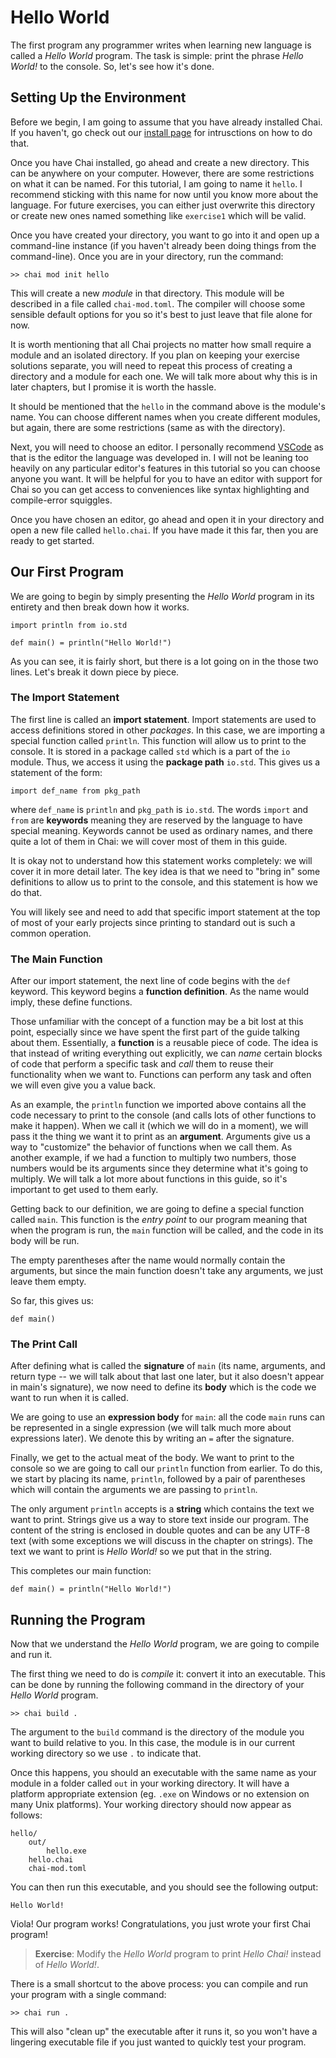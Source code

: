 # Hello World

The first program any programmer writes when learning new language is called a
*Hello World* program.  The task is simple: print the phrase *Hello World!* to
the console.  So, let's see how it's done.

## Setting Up the Environment

Before we begin, I am going to assume that you have already installed Chai.  If
you haven't, go check out our [install page](/install) for intrusctions on how
to do that.

Once you have Chai installed, go ahead and create a new directory.  This can be
anywhere on your computer.  However, there are some restrictions on what it can
be named.  For this tutorial, I am going to name it `hello`.  I recommend
sticking with this name for now until you know more about the language.  For
future exercises, you can either just overwrite this directory or create new
ones named something like `exercise1` which will be valid.  

Once you have created your directory, you want to go into it and open up a
command-line instance (if you haven't already been doing things from the
command-line).  Once you are in your directory, run the command:

```text
>> chai mod init hello
```

This will create a new *module* in that directory.  This module will be
described in a file called `chai-mod.toml`.  The compiler will choose some
sensible default options for you so it's best to just leave that file alone for
now.

It is worth mentioning that all Chai projects no matter how small require a
module and an isolated directory.  If you plan on keeping your exercise
solutions separate, you will need to repeat this process of creating a directory
and a module for each one.  We will talk more about why this is in later
chapters, but I promise it is worth the hassle. 

It should be mentioned that the `hello` in the command above is the module's
name. You can choose different names when you create different modules, but
again, there are some restrictions (same as with the directory).  

Next, you will need to choose an editor.  I personally recommend
[VSCode](https://code.visualstudio.com/) as that is the editor the language was
developed in.  I will not be leaning too heavily on any particular editor's
features in this tutorial so you can choose anyone you want.  It will be helpful
for you to have an editor with support for Chai so you can get access to
conveniences like syntax highlighting and compile-error squiggles.

Once you have chosen an editor, go ahead and open it in your directory and open
a new file called `hello.chai`.  If you have made it this far, then you are
ready to get started.

## Our First Program

We are going to begin by simply presenting the *Hello World* program in its
entirety and then break down how it works.

    import println from io.std

    def main() = println("Hello World!")

As you can see, it is fairly short, but there is a lot going on in the those
two lines.  Let's break it down piece by piece.

### The Import Statement

The first line is called an **import statement**.  Import statements are used to
access definitions stored in other *packages*.  In this case, we are importing a
special function called `println`.  This function will allow us to print to the
console.  It is stored in a package called `std` which is a part of the `io`
module.  Thus, we access it using the **package path** `io.std`.  This gives
us a statement of the form:

    import def_name from pkg_path

where `def_name` is `println` and `pkg_path` is `io.std`.  The words `import`
and `from` are **keywords** meaning they are reserved by the language to have
special meaning.  Keywords cannot be used as ordinary names, and there quite a
lot of them in Chai: we will cover most of them in this guide.

It is okay not to understand how this statement works completely: we will cover it
in more detail later.  The key idea is that we need to "bring in" some definitions
to allow us to print to the console, and this statement is how we do that.  

You will likely see and need to add that specific import statement at the top of
most of your early projects since printing to standard out is such a common
operation.  

### The Main Function

After our import statement, the next line of code begins with the `def` keyword.
This keyword begins a **function definition**.  As the name would imply, these
define functions.  

Those unfamiliar with the concept of a function may be a bit lost at this point,
especially since we have spent the first part of the guide talking about them.
Essentially, a **function** is a reusable piece of code.  The idea is that
instead of writing everything out explicitly, we can *name* certain blocks of
code that perform a specific task and *call* them to reuse their functionality
when we want to.  Functions can perform any task and often we will even give you
a value back.  

As an example, the `println` function we imported above contains all the code
necessary to print to the console (and calls lots of other functions to make it
happen). When we call it (which we will do in a moment), we will pass it the
thing we want it to print as an **argument**.  Arguments give us a way to
"customize" the behavior of functions when we call them. As another example, if
we had a function to multiply two numbers, those numbers would be its arguments
since they determine what it's going to multiply. We will talk a lot more about
functions in this guide, so it's important to get used to them early.

Getting back to our definition, we are going to define a special function called
`main`.  This function is the *entry point* to our program meaning that when
the program is run, the `main` function will be called, and the code in its body
will be run.  

The empty parentheses after the name would normally contain the arguments, but
since the main function doesn't take any arguments, we just leave them empty.

So far, this gives us:

    def main()

### The Print Call

After defining what is called the **signature** of `main` (its name, arguments,
and return type -- we will talk about that last one later, but it also doesn't
appear in main's signature), we now need to define its **body** which is the
code we want to run when it is called.

We are going to use an **expression body** for `main`: all the code `main` runs
can be represented in a single expression (we will talk much more about
expressions later).  We denote this by writing an `=` after the signature.

Finally, we get to the actual meat of the body.  We want to print to the console
so we are going to call our `println` function from earlier.  To do this,
we start by placing its name, `println`, followed by a pair of parentheses which
will contain the arguments we are passing to `println`. 

The only argument `println` accepts is a **string** which contains the text we
want to print.  Strings give us a way to store text inside our program. The
content of the string is enclosed in double quotes and can be any UTF-8 text
(with some exceptions we will discuss in the chapter on strings).  The text we
want to print is *Hello World!* so we put that in the string. 

This completes our main function:

    def main() = println("Hello World!")

## Running the Program

Now that we understand the *Hello World* program, we are going to compile and
run it.

The first thing we need to do is *compile* it: convert it into an executable.
This can be done by running the following command in the directory of your
*Hello World* program.

```text
>> chai build .
```

The argument to the `build` command is the directory of the module you want to
build relative to you.  In this case, the module is in our current working
directory so we use `.` to indicate that.

Once this happens, you should an executable with the same name as your module in
a folder called `out` in your working directory.  It will have a platform
appropriate extension (eg. `.exe` on Windows or no extension on many Unix
platforms).  Your working directory should now appear as follows:

```text
hello/
    out/
        hello.exe
    hello.chai
    chai-mod.toml
```

You can then run this executable, and you should see the following output:

```text
Hello World!
```

Viola!  Our program works!  Congratulations, you just wrote your first Chai
program!

> **Exercise**: Modify the *Hello World* program to print *Hello Chai!* instead
> of *Hello World!*.

There is a small shortcut to the above process: you can compile and run your
program with a single command:

```text
>> chai run .
```

This will also "clean up" the executable after it runs it, so you won't have a
lingering executable file if you just wanted to quickly test your program.
